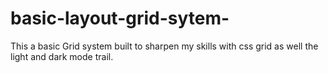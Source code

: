 # basic-layout-grid-sytem-

This a basic Grid system built to sharpen my skills with css grid as well the light and dark mode trail.
